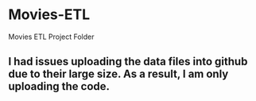 # Movies-ETL
Movies ETL Project Folder
## I had issues uploading the data files into github due to their large size. As a result, I am only uploading the code.

